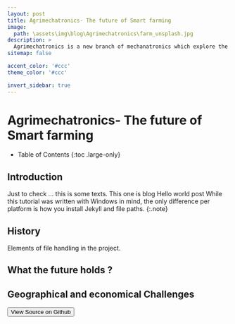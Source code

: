 ```yaml
---
layout: post
title: Agrimechatronics- The future of Smart farming
image: 
  path: \assets\img\blog\Agrimechatronics\farm_unsplash.jpg
description: >
  Agrimechatronics is a new branch of mechanatronics which explore the scope of electronics and mechanics involved in transforming the way we have been farming.
sitemap: false

accent_color: '#ccc'
theme_color: '#ccc'

invert_sidebar: true
---
```

# Agrimechatronics- The future of Smart farming

- Table of Contents
{:toc .large-only}

## Introduction 
Just to check ...
this is some texts.
This one is blog
Hello world post 
While this tutorial was written with Windows in mind, the only difference per platform is how you install Jekyll and file paths. {:.note}
## History

Elements of file handling in the project.

## What the future holds ?

## Geographical and economical Challenges 
<button class="btn btn-sm btn-primary" onclick=" window.open('https://github.com/TsekNet/PowerShell-Profile','_blank')" value="View Source on Github">
  <small class="icon-github"></small> View Source on Github
</button>
